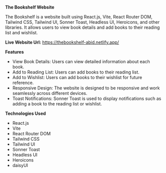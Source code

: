 **The Bookshelf Website**

The Bookshelf is a website built using React.js, Vite, React Router DOM, Tailwind CSS, Tailwind UI, Sonner Toast, Headless UI, Heroicons, and other libraries. It allows users to view book details and add books to their reading list and wishlist.

**Live Website Url:** https://thebookshelf-abid.netlify.app/

**Features**
- View Book Details: Users can view detailed information about each book.
- Add to Reading List: Users can add books to their reading list.
- Add to Wishlist: Users can add books to their wishlist for future reference.
- Responsive Design: The website is designed to be responsive and work seamlessly across different devices.
- Toast Notifications: Sonner Toast is used to display notifications such as adding a book to the reading list or wishlist.

**Technologies Used**
- React.js
- Vite
- React Router DOM
- Tailwind CSS
- Tailwind UI
- Sonner Toast
- Headless UI
- Heroicons
- daisyUI
